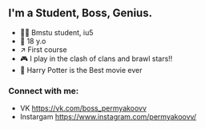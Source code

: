## I'm a Student, Boss, Genius.

- 👨‍💻 Bmstu student, iu5
- 🤵 18 y.o
- ↗️ First course
- 🎮 I play in the clash of clans and brawl stars!!
- 🧙 Harry Potter is the Best movie ever



### Connect with me:

- VK https://vk.com/boss_permyakoovv
- Instargam https://www.instagram.com/permyakoovv/


